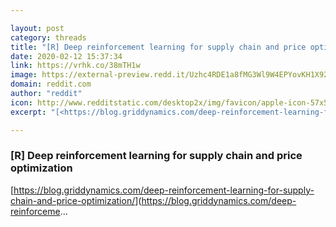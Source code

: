 ```yaml
---

layout: post
category: threads
title: "[R] Deep reinforcement learning for supply chain and price optimization"
date: 2020-02-12 15:37:34
link: https://vrhk.co/38mTH1w
image: https://external-preview.redd.it/Uzhc4RDE1a8fMG3Wl9W4EPYovKH1X92KFO1-W60hKns.jpg?width=1200&height=628.272251309&auto=webp&s=0390530e86459d7b49d26f0604ae05a8efa5a2c9
domain: reddit.com
author: "reddit"
icon: http://www.redditstatic.com/desktop2x/img/favicon/apple-icon-57x57.png
excerpt: "[<https://blog.griddynamics.com/deep-reinforcement-learning-for-supply-chain-and-price-optimization/>](<https://blog.griddynamics.com/deep-reinforceme>..."

---
```


### [R] Deep reinforcement learning for supply chain and price optimization

[<https://blog.griddynamics.com/deep-reinforcement-learning-for-supply-chain-and-price-optimization/>](<https://blog.griddynamics.com/deep-reinforceme>...